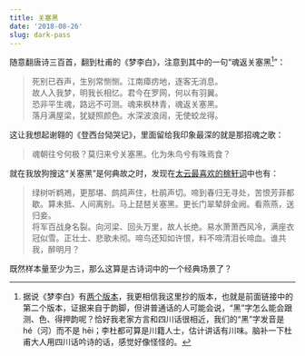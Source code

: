 ```yaml
---
title: 关塞黑
date: '2018-08-26'
slug: dark-pass
---
```


随意翻唐诗三百首，翻到杜甫的《梦李白》，注意到其中的一句“魂返关塞黑[^1]”：

> 死别已吞声，生别常恻恻。江南瘴疠地，逐客无消息。  
故人入我梦，明我长相忆。君今在罗网，何以有羽翼。  
恐非平生魂，路远不可测。魂来枫林青，魂返关塞黑。  
落月满屋梁，犹疑照颜色。水深波浪阔，无使蛟龙得。

这让我想起谢翱的《登西台恸哭记》，里面留给我印象最深的就是那招魂之歌：

> 魂朝往兮何极？莫归来兮关塞黑。化为朱鸟兮有咮焉食？

就在我放狗搜这“关塞黑”是何典故之时，发现在[太云最喜欢的稼轩词](https://cosx.org/2015/03/song-poem-1/)中也有：

> 绿树听鹈鴂，更那堪、鹧鸪声住，杜鹃声切。啼到春归无寻处，苦恨芳菲都歇。算未抵、人间离别。马上琵琶关塞黑。更长门翠辇辞金阙。看燕燕，送归妾。  
将军百战身名裂。向河梁、回头万里，故人长绝。易水萧萧西风冷，满座衣冠似雪。正壮士、悲歌未彻。啼鸟还知如许恨，料不啼清泪长啼血。谁共我，醉明月？

既然样本量至少为三，那么这算是古诗词中的一个经典场景了？

[^1]: 据说《梦李白》有[两个版本](http://www.diyifanwen.com/sicijianshang/shicimingju/12823535.html)，我更相信我这里抄的版本，也就是前面链接中的第二个版本，证据来自于韵脚，但讲普通话的人可能会说，“黑”字怎么能会跟测、色、得押韵呢？恰好我老家方言和四川话很相近，我们的“黑”字发音是 hé（河）而不是 hēi；李杜都可算是川籍人士，估计讲话有川味。脑补一下杜甫大人用四川话吟诗的话，感觉好像怪怪的。
